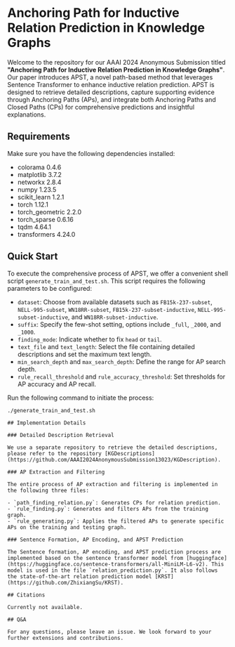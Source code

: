 # Anchoring Path for Inductive Relation Prediction in Knowledge Graphs

Welcome to the repository for our AAAI 2024 Anonymous Submission titled **"Anchoring Path for Inductive Relation Prediction in Knowledge Graphs"**. Our paper introduces APST, a novel path-based method that leverages Sentence Transformer to enhance inductive relation prediction. APST is designed to retrieve detailed descriptions, capture supporting evidence through Anchoring Paths (APs), and integrate both Anchoring Paths and Closed Paths (CPs) for comprehensive predictions and insightful explanations.

## Requirements

Make sure you have the following dependencies installed:

- colorama 0.4.6
- matplotlib 3.7.2
- networkx 2.8.4
- numpy 1.23.5
- scikit_learn 1.2.1
- torch 1.12.1
- torch_geometric 2.2.0
- torch_sparse 0.6.16
- tqdm 4.64.1
- transformers 4.24.0

## Quick Start

To execute the comprehensive process of APST, we offer a convenient shell script `generate_train_and_test.sh`. This script requires the following parameters to be configured:

- `dataset`: Choose from available datasets such as `FB15k-237-subset`, `NELL-995-subset`, `WN18RR-subset`, `FB15k-237-subset-inductive`, `NELL-995-subset-inductive`, and `WN18RR-subset-inductive`.
- `suffix`: Specify the few-shot setting, options include `_full`, `_2000`, and `_1000`.
- `finding_mode`: Indicate whether to fix `head` or `tail`.
- `text_file` and `text_length`: Select the file containing detailed descriptions and set the maximum text length.
- `min_search_depth` and `max_search_depth`: Define the range for AP search depth.
- `rule_recall_threshold` and `rule_accuracy_threshold`: Set thresholds for AP accuracy and AP recall.

Run the following command to initiate the process:

```shell
./generate_train_and_test.sh

## Implementation Details

### Detailed Description Retrieval

We use a separate repository to retrieve the detailed descriptions, please refer to the repository [KGDescriptions](https://github.com/AAAI2024AnonymousSubmission13023/KGDescription).

### AP Extraction and Filtering

The entire process of AP extraction and filtering is implemented in the following three files:

- `path_finding_relation.py`: Generates CPs for relation prediction.
- `rule_finding.py`: Generates and filters APs from the training graph.
- `rule_generating.py`: Applies the filtered APs to generate specific APs on the training and testing graph.

### Sentence Formation, AP Encoding, and APST Prediction

The Sentence formation, AP encoding, and APST prediction process are implemented based on the sentence transformer model from [huggingface](https://huggingface.co/sentence-transformers/all-MiniLM-L6-v2). This model is used in the file `relation_prediction.py`. It also follows the state-of-the-art relation prediction model [KRST](https://github.com/ZhixiangSu/KRST).

## Citations

Currently not available.

## Q&A

For any questions, please leave an issue. We look forward to your further extensions and contributions.
